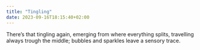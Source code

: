 ```yaml
---
title: "Tingling"
date: 2023-09-16T18:15:40+02:00
---
```


There’s that tingling again,
emerging from where everything splits,
travelling always trough the middle;
bubbles and sparkles 
leave a sensory trace.